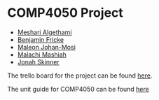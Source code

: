 # COMP4050 Project
- [Meshari Algethami](https://www.linkedin.com/in/meshari-algethami-6076671b3/)
- [Benjamin Fricke](https://www.linkedin.com/in/ben-fricke/)
- [Maleon Johan-Mosi](https://www.linkedin.com/in/leon-jm/)
- [Malachi Mashiah](https://www.linkedin.com/in/malachi-mashiah/)
- [Jonah Skinner](https://www.linkedin.com/in/jonah-skinner/)

The trello board for the project can be found [here](https://trello.com/b/40TmiuF2/4050-project).

The unit guide for COMP4050 can be found [here](https://unitguides.mq.edu.au/unit_offerings/129584/unit_guide)
